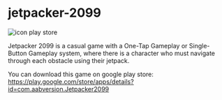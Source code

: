 # jetpacker-2099
![icon play store](https://github.com/joshuajevon/jetpacker-2099/assets/90307879/f69ab38f-e095-49e9-ab06-b3c527183ea3)

Jetpacker 2099 is a casual game with a One-Tap Gameplay or Single-Button Gameplay system, where there is a character who must navigate through each obstacle using their jetpack. 

You can download this game on google play store:
https://play.google.com/store/apps/details?id=com.aabversion.Jetpacker2099
